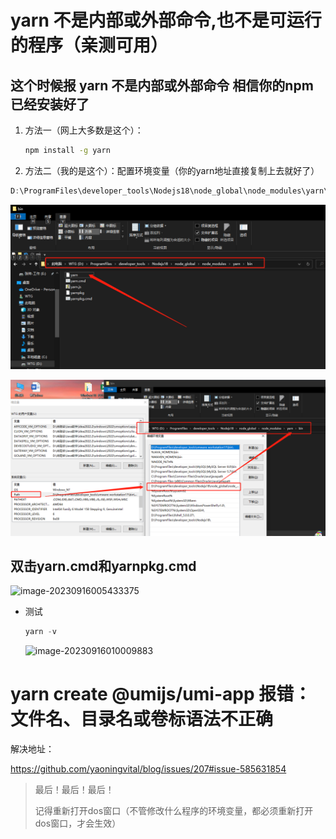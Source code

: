 # **yarn 不是内部或外部命令,也不是可运行的程序（亲测可用）**

## 这个时候报 yarn 不是内部或外部命令 相信你的npm已经安装好了

1. 方法一（网上大多数是这个）：

   ```sh
   npm install -g yarn
   ```

   

2. 方法二（我的是这个）：配置环境变量（你的yarn地址直接复制上去就好了）

```powershell
D:\ProgramFiles\developer_tools\Nodejs18\node_global\node_modules\yarn\bin
```

![image-20230915172806931](yarn%20%E4%B8%8D%E6%98%AF%E5%86%85%E9%83%A8%E6%88%96%E5%A4%96%E9%83%A8%E5%91%BD%E4%BB%A4,%E4%B9%9F%E4%B8%8D%E6%98%AF%E5%8F%AF%E8%BF%90%E8%A1%8C%E7%9A%84%E7%A8%8B%E5%BA%8F%EF%BC%88%E4%BA%B2%E6%B5%8B%E5%8F%AF%E7%94%A8%EF%BC%89.assets/image-20230915172806931.png)

![image-20230915173017305](yarn%20%E4%B8%8D%E6%98%AF%E5%86%85%E9%83%A8%E6%88%96%E5%A4%96%E9%83%A8%E5%91%BD%E4%BB%A4,%E4%B9%9F%E4%B8%8D%E6%98%AF%E5%8F%AF%E8%BF%90%E8%A1%8C%E7%9A%84%E7%A8%8B%E5%BA%8F%EF%BC%88%E4%BA%B2%E6%B5%8B%E5%8F%AF%E7%94%A8%EF%BC%89.assets/image-20230915173017305.png)

## 双击yarn.cmd和yarnpkg.cmd

![image-20230916005433375](D:/Study/Git-Space/Git-Download/Software-Installation/Nodejs/yarn%20%E4%B8%8D%E6%98%AF%E5%86%85%E9%83%A8%E6%88%96%E5%A4%96%E9%83%A8%E5%91%BD%E4%BB%A4,%E4%B9%9F%E4%B8%8D%E6%98%AF%E5%8F%AF%E8%BF%90%E8%A1%8C%E7%9A%84%E7%A8%8B%E5%BA%8F%EF%BC%88%E4%BA%B2%E6%B5%8B%E5%8F%AF%E7%94%A8%EF%BC%89.assets/image-20230916005433375.png)

- 测试

  ```powershell
  yarn -v
  ```

  ![image-20230916010009883](D:/Study/Git-Space/Git-Download/Software-Installation/Nodejs/yarn%20%E4%B8%8D%E6%98%AF%E5%86%85%E9%83%A8%E6%88%96%E5%A4%96%E9%83%A8%E5%91%BD%E4%BB%A4,%E4%B9%9F%E4%B8%8D%E6%98%AF%E5%8F%AF%E8%BF%90%E8%A1%8C%E7%9A%84%E7%A8%8B%E5%BA%8F%EF%BC%88%E4%BA%B2%E6%B5%8B%E5%8F%AF%E7%94%A8%EF%BC%89.assets/image-20230916010009883.png)



# yarn create @umijs/umi-app 报错：文件名、目录名或卷标语法不正确

解决地址：

https://github.com/yaoningvital/blog/issues/207#issue-585631854

> 最后！最后！最后！
>
> 记得重新打开dos窗口（不管修改什么程序的环境变量，都必须重新打开dos窗口，才会生效）